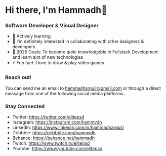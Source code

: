 # Hi there, I'm Hammadh👋

### Software Developer & Visual Designer

- 🌱 Actively learning.
- 👯 I’m definitely interested in collaborating with other designers & developers
- 🥅 2025 Goals: To become quite knowledgeble in Fullstack Development and learn alot of new technologies
- ⚡ Fun fact: I love to draw & play video games.


### Reach out! 
You can send me an email to hammadharquil@gmail.com or through a direct message from one of the following social media platforms..

### Stay Connected
- Twitter: https://twitter.com/elitepsd
- Instagram: https://instagram.com/hammvdh
- LinkedIn: https://www.linkedin.com/in/hammadharquil/
- Dribbble: https://dribbble.com/hammvdh
- Behance: https://behance.net/hammadh
- Twitch: https://www.twitch.tv/elitepsd
- Youtube: https://www.youtube.com/elitepsd

